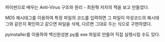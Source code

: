 파이썬으로 배우는 Anti-Virus 구조와 원리 - 최원혁 저자의 책을 보고 만들었다.

MD5 해시태그를 이용하여 특정 파일의 코드를 입력하면 그 파일이 악성코드의 해시태그와 같은지 확인하고 같으면 파일을 삭제, 다르면 그대로 두는 식으로 구현하였다.

pyinstaller를 이용하여 백신완성본.py를 exe 파일로 만들어 직접 실행시킬 수도 있다.
